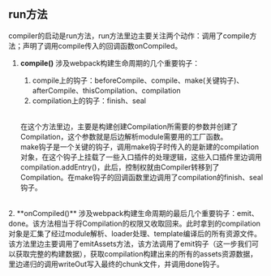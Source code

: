 ## run方法
compiler的启动是run方法，run方法里边主要关注两个动作：调用了compile方法；声明了调用compile传入的回调函数onCompiled。

1. **compile()**
   涉及webpack构建生命周期的几个重要钩子：
      1. compile上的钩子：beforeCompile、compile、make(关键钩子)、afterCompile、thisCompilation、compilation
      2. compilation上的钩子：finish、seal

   <br/>在这个方法里边，主要是构建创建Compilation所需要的参数并创建了Compilation，这个参数就是后边解析module需要用的工厂函数。<br/>
   make钩子是一个关键的钩子，调用make钩子时传入的是新建的compilation对象，在这个钩子上挂载了一些入口插件的处理逻辑，这些入口插件里边调用compilation.addEntry()，此后，控制权就由Compiler转移到了Compilation。在make钩子的回调函数里边调用了compilation的finish、seal钩子。
<br/>
2. **onCompiled()**
   涉及webpack构建生命周期的最后几个重要钩子：emit、done。该方法相当于将Compilation的权限又收取回来。此时拿到的compilation对象是汇集了经过module解析、loader处理、template编译后的所有资源文件。<br/>
   该方法里边主要调用了emitAssets方法，该方法调用了emit钩子（这一步我们可以获取完整的构建数据），获取compilation构建出来的所有的assets资源数据，里边递归的调用writeOut写入最终的chunk文件，并调用done钩子。
